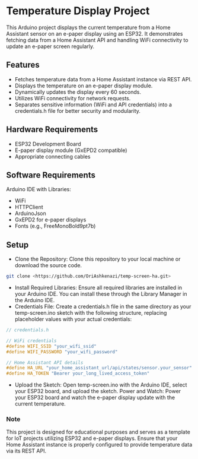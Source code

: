 # Temperature Display Project
This Arduino project displays the current temperature from a Home Assistant sensor on an e-paper display using an ESP32. It demonstrates fetching data from a Home Assistant API and handling WiFi connectivity to update an e-paper screen regularly.

## Features
 - Fetches temperature data from a Home Assistant instance via REST API.
 - Displays the temperature on an e-paper display module.
 - Dynamically updates the display every 60 seconds.
 - Utilizes WiFi connectivity for network requests.
 - Separates sensitive information (WiFi and API credentials) into a credentials.h file for better security and modularity.

## Hardware Requirements
 - ESP32 Development Board
 - E-paper display module (GxEPD2 compatible)
 - Appropriate connecting cables

## Software Requirements
Arduino IDE with Libraries:
 - WiFi
 - HTTPClient
 - ArduinoJson
 - GxEPD2 for e-paper displays
 - Fonts (e.g., FreeMonoBold9pt7b)

## Setup
 - Clone the Repository: Clone this repository to your local machine or download the source code.
``` bash
git clone <https://github.com/OriAshkenazi/temp-screen-ha.git>
```
 - Install Required Libraries: Ensure all required libraries are installed in your Arduino IDE. You can install these through the Library Manager in the Arduino IDE.
 - Credentials File: Create a credentials.h file in the same directory as your temp-screen.ino sketch with the following structure, replacing placeholder values with your actual credentials:
``` cpp
// credentials.h

// WiFi credentials
#define WIFI_SSID "your_wifi_ssid"
#define WIFI_PASSWORD "your_wifi_password"

// Home Assistant API details
#define HA_URL "your_home_assistant_url/api/states/sensor.your_sensor"
#define HA_TOKEN "Bearer your_long_lived_access_token"
```
 - Upload the Sketch: Open temp-screen.ino with the Arduino IDE, select your ESP32 board, and upload the sketch.
Power and Watch: Power your ESP32 board and watch the e-paper display update with the current temperature.

### Note
This project is designed for educational purposes and serves as a template for IoT projects utilizing ESP32 and e-paper displays. Ensure that your Home Assistant instance is properly configured to provide temperature data via its REST API.
